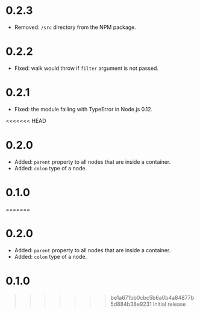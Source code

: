 # 0.2.3

* Removed: `/src` directory from the NPM package.

# 0.2.2

* Fixed: walk would throw if `filter` argument is not passed.

# 0.2.1

* Fixed: the module failing with TypeError in Node.js 0.12.

<<<<<<< HEAD
# 0.2.0

* Added: `parent` property to all nodes that are inside a container.
* Added: `colon` type of a node.

# 0.1.0

=======
# 0.2.0

* Added: `parent` property to all nodes that are inside a container.
* Added: `colon` type of a node.

# 0.1.0

>>>>>>> be1a671bb0cbc5b6a0b4a84877b5d884b38e9231
Initial release

